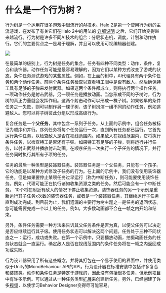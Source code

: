 ﻿# 什么是一个行为树？
行为树是一个运用在很多游戏中很流行的AI技术。Halo 2是第一个使用行为树的主流游戏，在发布了有关它们在Halo 2中的用法的 [详细说明](http://www.gamasutra.com/view/feature/130663/gdc_2005_proceeding_handling_.php) 之后，它们开始变得越来越流行。行为树是许多不同AI技术的组合：分层状态机，调度，计划和动作执行。它们的主要优点之一是易于理解，并且可以使用可视编辑器创建。 

![](https://cdn.jsdelivr.net/gh/longshilin/images/20201108214126.png)

在最简单的级别上，行为树是任务的集合。任务有四种不同类型：动作，条件，复合和装饰器。动作任务可能是最容易理解的，因为它们以某种方式改变了游戏的状态。条件任务测试游戏的某些属性。例如，在上面的树中，AI代理具有两个条件任务和两个动作任务。前两个条件任务检查以查看特工眼中是否有敌人，然后确保特工具有足够的子弹来发射武器。如果这两个条件都成立，则将执行两个操作任务。一项动作任务是射击武器，另一项任务是播放动画。当您形成不同的子树时，行为树的真正力量就会发挥作用。这两个射击动作可以形成一棵子树。如果较早的条件任务之一失败，则可以制作另一棵子树，该子树扮演一组不同的动作任务，例如逃避敌人。您可以将子树彼此分组以形成高级行为。

复合任务是一个**父任务**，其中包含一系列子任务。从上面的示例中，组合任务被标记为顺序和并行。序列任务将每个任务运行一次，直到所有任务都已运行。它首先运行条件任务，以检查敌人是否在视线范围内。如果敌人在视线范围内，它将执行条件任务，以检查特工是否还有子弹。如果特工有足够的子弹，则将运行并行任务，以射击武器并播放射击动画。在顺序任务一次执行一个子任务的情况下，并行任务同时执行其所有子项的任务。

任务的最后一种类型是装饰器任务。装饰器任务是一个父任务，只能有一个孩子。它的功能是以某种方式修改子任务的行为。在上面的示例中，我们没有使用装饰器任务，但是如果要停止某项任务过早运行（称为中断任务），则可能要使用装饰任务。例如，代理可能正在执行诸如收集资源之类的任务。然后可能会有一个中断任务。 10个将在附近有敌人的情况下停止收集资源。装饰器任务的另一个示例是重新运行其子任务x次数的装饰器任务，或者是一个装饰器任务，其继续运行子任务直到成功完成。到目前为止，我们遗漏的主要行为树主题之一是任务的返回状态。您可能需要完成一个以上的任务。例如，大多数动画都不会在一帧之内开始和结束。

另外，条件任务需要一种方法来告诉其父任务条件是否为真，以便父任务可以决定是否应继续运行其子级。使用任务状态可以解决这两个问题。任务处于三种不同状态之一：运行，成功或失败。在第一个示例中，只要播放动画，拍摄动画任务的任务状态就会一直运行。确定敌人是否在视线范围内的条件任务将在一帧之内返回成功或失败。

行为设计器采用了所有这些概念，并将其打包在一个易于使用的界面中，并使用类似于Unity的MonoBehaviour API的API。行为设计器在标准安装中包括许多复合和装饰类。动作和条件任务是特定于游戏的，因此没有包括很多任务，但[示例项目](https://opsive.com/integrations/?pid=803)中有许多示例。可以通过从一种任务类型[扩展](https://opsive.com/support/documentation/behavior-designer/writing-a-new-conditional-task/)来创建新任务。另外，已经创建了许多[视频](https://opsive.com/support/documentation/behavior-designer/videos/)，以使学习Behavior Designer变得尽可能容易。


